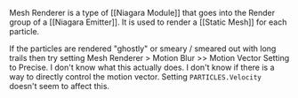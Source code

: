 Mesh Renderer is a type of [[Niagara Module]] that goes into the Render group of a [[Niagara Emitter]].
It is used to render a [[Static Mesh]] for each particle.

If the particles are rendered "ghostly" or smeary / smeared out with long trails then try setting Mesh Renderer > Motion Blur >> Motion Vector Setting to Precise.
I don't know what  this actually does.
I don't know if there is a way to directly control the motion vector.
Setting `PARTICLES.Velocity` doesn't seem to affect this.